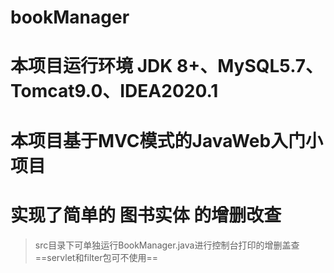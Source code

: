 # bookManager
# 本项目运行环境 JDK 8+、MySQL5.7、Tomcat9.0、IDEA2020.1
# 本项目基于MVC模式的JavaWeb入门小项目
# 实现了简单的 图书实体 的增删改查
> src目录下可单独运行BookManager.java进行控制台打印的增删盖查
> ==servlet和filter包可不使用==
